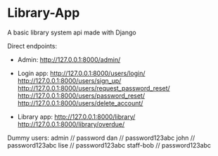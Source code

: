 # Library-App
A basic library system api made with Django

Direct endpoints:
- Admin:
http://127.0.0.1:8000/admin/

- Login app:
http://127.0.0.1:8000/users/login/
http://127.0.0.1:8000/users/sign_up/
http://127.0.0.1:8000/users/request_password_reset/
http://127.0.0.1:8000/users/password_reset/
http://127.0.0.1:8000/users/delete_account/

- Library app:
http://127.0.0.1:8000/library/
http://127.0.0.1:8000/library/overdue/

Dummy users:
admin // password
dan // password123abc
john // password123abc
lise // password123abc
staff-bob // password123abc
